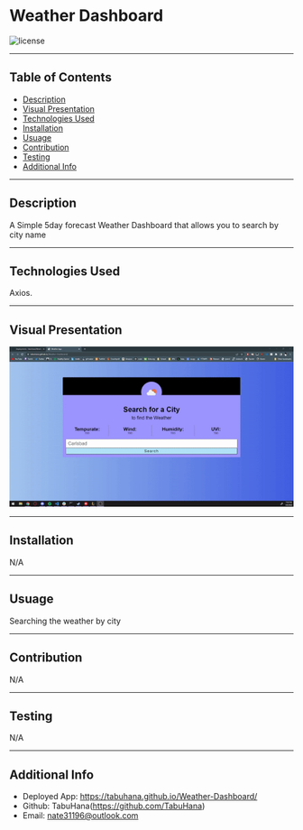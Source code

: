 # Weather Dashboard

  ![license](https://img.shields.io/badge/license-MIT-blue)

  ***
  ## Table of Contents
  - [Description](#description)
  - [Visual Presentation](#visual-presentation)
  - [Technologies Used](#technologies-used)
  - [Installation](#installation)
  - [Usuage](#usuage)
  - [Contribution](#contribution)
  - [Testing](#testing)
  - [Additional Info](#additional-info)

  ***
  ## Description
  A Simple 5day forecast Weather Dashboard that allows you to search by city name
  
  ***
  ## Technologies Used
  Axios.

  ***
  ## Visual Presentation
  ![VisualPresentation](images/readmeVisualPresentation.gif)

  ***
  ## Installation
  N/A

  ***
  ## Usuage
  Searching the weather by city

  ***
  ## Contribution
  N/A

  ***
  ## Testing
  N/A

  ***
  ## Additional Info
  - Deployed App: https://tabuhana.github.io/Weather-Dashboard/
  - Github: TabuHana(https://github.com/TabuHana)
  - Email: nate31196@outlook.com
